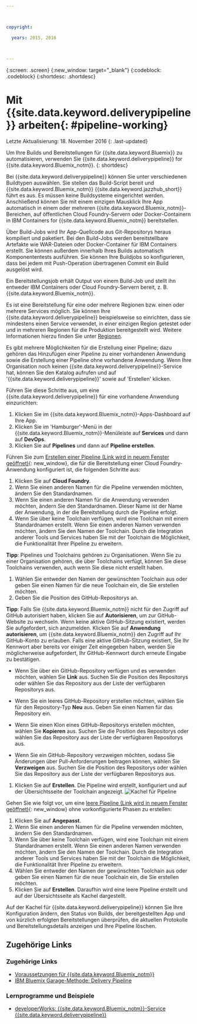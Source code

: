 ```yaml
---



copyright:

  years: 2015, 2016



---
```



{:screen: .screen}
{:new_window: target="_blank"}
{:codeblock: .codeblock}
{:shortdesc: .shortdesc}

# Mit {{site.data.keyword.deliverypipeline}} arbeiten{: #pipeline-working}  

Letzte Aktualisierung: 18. November 2016
{: .last-updated}

Um Ihre Builds und Bereitstellungen für {{site.data.keyword.Bluemix}} zu automatisieren, verwenden Sie {{site.data.keyword.deliverypipeline}} for {{site.data.keyword.Bluemix_notm}}.
{: shortdesc}

Bei {{site.data.keyword.deliverypipeline}} können Sie unter verschiedenen Buildtypen auswählen. Sie stellen das Build-Script bereit und {{site.data.keyword.Bluemix_notm}} {{site.data.keyword.jazzhub_short}} führt es aus. Es müssen keine Buildsysteme eingerichtet werden. Anschließend können Sie mit einem einzigen Mausklick Ihre App automatisch in einem oder mehreren {{site.data.keyword.Bluemix_notm}}-Bereichen, auf öffentlichen Cloud Foundry-Servern oder Docker-Containern in IBM Containers for {{site.data.keyword.Bluemix_notm}} bereitstellen.  

Über Build-Jobs wird Ihr App-Quellcode aus Git-Repositorys heraus kompiliert und paketiert. Bei den Build-Jobs werden bereitstellbare Artefakte wie WAR-Dateien oder Docker-Container für IBM Containers erstellt. Sie können außerdem innerhalb Ihres Builds automatisch Komponententests ausführen. Sie können Ihre Buildjobs so konfigurieren, dass bei jedem mit Push-Operation übertragenen Commit ein Build ausgelöst wird.

Ein Bereitstellungsjob erhält Output von einem Build-Job und stellt ihn entweder IBM Containers oder Cloud Foundry-Servern bereit, z. B. {{site.data.keyword.Bluemix_notm}}.  

Es ist eine Bereitstellung für eine oder mehrere Regionen bzw. einen oder mehrere Services möglich. Sie können Ihre {{site.data.keyword.deliverypipeline}} beispielsweise so einrichten, dass sie mindestens einen Service verwendet, in einer einzigen Region getestet oder und in mehreren Regionen für die Produktion bereitgestellt wird. Weitere Informationen hierzu finden Sie unter [Regionen](/docs/overview/whatisbluemix.html#ov_intro_reg).

Es gibt mehrere Möglichkeiten für die Erstellung einer Pipeline; dazu gehören das Hinzufügen einer Pipeline zu einer vorhandenen Anwendung sowie die Erstellung einer Pipeline ohne vorhandene Anwendung. Wenn Ihre Organisation noch keinen {{site.data.keyword.deliverypipeline}}-Service hat, können Sie den Katalog aufrufen und auf '{{site.data.keyword.deliverypipeline}}' sowie auf 'Erstellen' klicken.

Führen Sie diese Schritte aus, um eine {{site.data.keyword.deliverypipeline}} für eine vorhandene Anwendung einzurichten:    

1. Klicken Sie im {{site.data.keyword.Bluemix_notm}}-Apps-Dashboard auf Ihre App.
1. Klicken Sie im 'Hamburger'-Menü in der {{site.data.keyword.Bluemix_notm}}-Menüleiste auf **Services** und dann auf **DevOps**.
1. Klicken Sie auf **Pipelines** und dann auf **Pipeline erstellen**.

Führen Sie zum [Erstellen einer Pipeline (Link wird in neuem Fenster geöffnet)](https://console.ng.bluemix.net/devops/pipelines/dashboard/create){: new_window}, die für die Bereitstellung einer Cloud Foundry-Anwendung konfiguriert ist, die folgenden Schritte aus:    

1. Klicken Sie auf **Cloud Foundry**.  
1. Wenn Sie einen anderen Namen für die Pipeline verwenden möchten, ändern Sie den Standardnamen.  
1. Wenn Sie einen anderen Namen für die Anwendung verwenden möchten, ändern Sie den Standardnamen. Dieser Name ist der Name der Anwendung, in der die Bereitstellung durch die Pipeline erfolgt. 
1. Wenn Sie über keine Toolchain verfügen, wird eine Toolchain mit einem Standardnamen erstellt. Wenn Sie einen anderen Namen verwenden möchten, ändern Sie den Namen der Toolchain. Durch die Integration anderer Tools und Services haben Sie mit der Toolchain die Möglichkeit, die Funktionalität Ihrer Pipeline zu erweitern.

 **Tipp**: Pipelines und Toolchains gehören zu Organisationen. Wenn Sie zu einer Organisation gehören, die über Toolchains verfügt, können Sie diese Toolchains verwenden, auch wenn Sie diese nicht erstellt haben.
 
1. Wählen Sie entweder den Namen der gewünschten Toolchain aus oder geben Sie einen Namen für die neue Toolchain ein, die Sie erstellen möchten.
1. Geben Sie die Position des GitHub-Repositorys an.

 **Tipp**: Falls Sie {{site.data.keyword.Bluemix_notm}} nicht für den Zugriff auf GitHub autorisiert haben, klicken Sie auf **Autorisieren**, um zur GitHub-Website zu wechseln. Wenn keine aktive GitHub-Sitzung existiert, werden Sie aufgefordert, sich anzumelden. Klicken Sie auf **Anwendung autorisieren**, um {{site.data.keyword.Bluemix_notm}} den Zugriff auf Ihr GitHub-Konto zu erlauben. Falls eine aktive GitHub-Sitzung existiert, Sie Ihr Kennwort aber bereits vor einiger Zeit eingegeben haben, werden Sie möglicherweise aufgefordert, Ihr GitHub-Kennwort durch erneute Eingabe zu bestätigen.

   * Wenn Sie über ein GitHub-Repository verfügen und es verwenden möchten, wählen Sie **Link** aus. Suchen Sie die Position des Repositorys oder wählen Sie das Repository aus der Liste der verfügbaren Repositorys aus.
   
   * Wenn Sie ein leeres GitHub-Repository erstellen möchten, wählen Sie für den Repository-Typ **Neu** aus. Geben Sie einen Namen für das Repository ein.
   
   * Wenn Sie einen Klon eines GitHub-Repositorys erstellen möchten, wählen Sie **Kopieren** aus. Suchen Sie die Position des Repositorys oder wählen Sie das Repository aus der Liste der verfügbaren Repositorys aus.
   
   * Wenn Sie ein GitHub-Repository verzweigen möchten, sodass Sie Änderungen über Pull-Anforderungen beitragen können, wählen Sie **Verzweigen** aus. Suchen Sie die Position des Repositorys oder wählen Sie das Repository aus der Liste der verfügbaren Repositorys aus.
 
1. Klicken Sie auf **Erstellen**. Die Pipeline wird erstellt, konfiguriert und auf der Übersichtsseite der Toolchain angezeigt. ![Kachel für Pipeline](images/cd_pipeline.png)

Gehen Sie wie folgt vor, um eine [leere Pipeline (Link wird in neuem Fenster geöffnet)](https://console.ng.bluemix.net/devops/pipelines/dashboard/create){: new_window} ohne vorkonfigurierte Phasen zu erstellen:

1. Klicken Sie auf **Angepasst**.
1. Wenn Sie einen anderen Namen für die Pipeline verwenden möchten, ändern Sie den Standardnamen.  
1. Wenn Sie über keine Toolchain verfügen, wird eine Toolchain mit einem Standardnamen erstellt. Wenn Sie einen anderen Namen verwenden möchten, ändern Sie den Namen der Toolchain. Durch die Integration anderer Tools und Services haben Sie mit der Toolchain die Möglichkeit, die Funktionalität Ihrer Pipeline zu erweitern.
1. Wählen Sie entweder den Namen der gewünschten Toolchain aus oder geben Sie einen Namen für die neue Toolchain ein, die Sie erstellen möchten.
1. Klicken Sie auf **Erstellen**. Daraufhin wird eine leere Pipeline erstellt und auf der Übersichtsseite als Kachel dargestellt.

Auf der Kachel für {{site.data.keyword.deliverypipeline}} können Sie Ihre Konfiguration ändern, den Status von Builds, der bereitgestellten App und von kürzlich erfolgten Bereitstellungen überprüfen, die aktuellen Protokolle und Bereitstellungsdetails anzeigen und Ihre Pipeline löschen.  

<article class="topic reference nested1" aria-labelledby="d68e338" lang="en-us" id="rellinks" role="article">
<h2 class="topictitle2" id="d68e338">Zugehörige Links</h2>
<aside role="complementary" aria-labelledby="related_links">
<div class="linklist" id="general"><h3 class="linklistlabel" id="related_links">Zugehörige Links</h3>
<ul>
<li><img src="./sout.gif" alt=""><a href="https://developer.ibm.com/bluemix/support/#prereqs" rel="external" title="(Wird auf einer neuen Registerkarte oder in einem neuen Fenster geöffnet)">Voraussetzungen für {{site.data.keyword.Bluemix_notm}}</a></li>
<li><img src="./sout.gif" alt=""><a href="https://www.ibm.com/devops/method/content/deliver/practice_delivery_pipeline/" rel="external" title="(Wird auf einer neuen Registerkarte oder in einem neuen Fenster geöffnet)">IBM Bluemix Garage-Methode: Delivery Pipeline</a></li>
</ul>
</div>

<div class="linklist" id="samples">
<h3 class="linklistlabel">Lernprogramme und Beispiele</h3>
<ul>

<!--
<li><img src="./sout.gif" alt=""><a href="https://hub.jazz.net/tutorials/devopsweb/" rel="external" title="(Opens in a new tab or window)">Clone, edit, and deploy an app</a></li>
<li><img src="./sout.gif" alt=""><a href="https://hub.jazz.net/tutorials/jazzeditor" rel="external" title="(Opens in a new tab or window)">Develop and deploy a Node.js app</a></li>
<li><img src="./sout.gif" alt=""><a href="https://hub.jazz.net/tutorials/jazzeditorjava" rel="external" title="(Opens in a new tab or window)">Develop and deploy a Java app</a></li>
-->

<li><img src="./sout.gif" alt=""><a href="http://www.ibm.com/developerworks/topics/delivery%20pipeline%20service" rel="external" title="(Wird auf einer neuen Registerkarte oder in einem neuen Fenster geöffnet)">developerWorks: {{site.data.keyword.Bluemix_notm}}-Service {{site.data.keyword.deliverypipeline}}</a></li>
</ul>
</div>
</aside>
</article>
